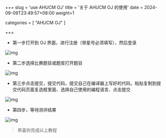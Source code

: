 +++
slug = 'use AHUCM OJ'
title = '关于 AHUCM OJ 的使用'
date = 2024-09-09T23:49:57+08:00
weight=1

categories = [
    "AHUCM OJ"
]


+++

+ 第一步打开到 OJ 界面，进行注册（带星号必须填写），然后登录
  

![img](/images/posts/AHUCM-OJ/2022-10-18-01.png)

+ 第二步选择比赛题目或题库打开题目

![img](/images/posts/AHUCM-OJ/2022-10-18-02.png)

+ 第三步点击提交，提交代码，提交自己在编译器上写好的代码，粘贴复制到提交代码页面复选框里面、选择自己使用的编程语言、点击提交
  

![img](/images/posts/AHUCM-OJ/2022-10-18-03.png)

+ 第四步，等待测评结果
  

![img](/images/posts/AHUCM-OJ/2022-10-18-04.png)

> 恭喜你完成以上教程


